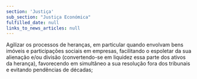 ```yaml
---
section: 'Justiça'
sub_section: "Justiça Económica"
fulfilled_date: null
links_to_news_articles: null
---
```


Agilizar os processos de heranças, em particular quando envolvam bens imóveis e participações sociais em empresas, facilitando o espoletar da sua alienação e/ou divisão (convertendo-se em liquidez essa parte dos ativos da herança), favorecendo em simultâneo a sua resolução fora dos tribunais e evitando pendências de décadas;